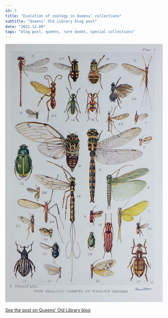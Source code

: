```yaml
---
id: 3
title: "Evolution of zoology in Queens’ collections"
subtitle: "Queens’ Old Library blog post"
date: "2021.12.09"
tags: "blog post, queens, rare books, special collections"
---
```

![image](/images/blog_04.jpg)

[See the post on Queens' Old Library blog](https://queenslib.wordpress.com/2021/12/09/evolution-of-zoology-in-queens-collections/)

